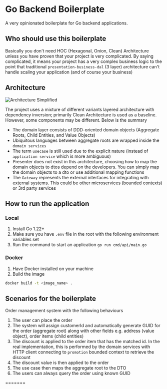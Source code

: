 # Go Backend Boilerplate
A very opinionated boilerplate for Go backend applications.

## Who should use this boilerplate
Basically you don't need HOC (Hexagonal, Onion, Clean) Architecture unless you have proven that your project is very complicated. By saying complicated, it means your project has a very complex business logic to the point that traditional `presentation-business-dal` (3 layer) architecture can't handle scaling your application (and of course your business)



## Architecture

![Architecture Simplified](https://oms-public-dev.s3.ap-southeast-1.amazonaws.com/hoc_simplified.png)

The project uses a mixture of different variants layered architecture with dependency inversion; primarily Clean Architecture is used as a baseline. However, some components may be different. Below is the summary

- The domain layer consists of DDD-oriented domain objects (Aggregate Roots, Child Entities, and Value Objects)
- Ubiquitous languages between aggregate roots are wrapped inside the `domain services`
- The term `usecase` is still used due to the explicit nature (instead of `application service` which is more ambiguous)
- Presenter does not exist in this architecture, choosing how to map the domain objects to dtos depend on the developers. You can simply map the domain objects to a dto or use additional mapping functions
- The `Gateway` represents the external interfaces for integrating with external systems. This could be other microservices (bounded contexts) or 3rd party services

## How to run the application
### Local
1. Install Go 1.22+
2. Make sure you have `.env` file in the root with the following environment variables set
3. Run the command to start an application
`go run cmd/api/main.go`

### Docker
1. Have Docker installed on your machine
2. Build the image
```bash
docker build -t <image_name> .
```



## Scenarios for the boilerplate

Order management system with the following behaviours

1. The user can place the order
2. The system will assign customerId and automatically generate GUID for the order (aggregate root) along with other fields e.g. address (value object), order items (child entities)
3. The discount is applied to the order item that has the matched id. In the real implementation, this is performed by the domain services with HTTP client connecting to `promotion` bounded context to retrieve the discount
4. The discount value is then applied to the order
5. The use case then maps the aggregate root to the DTO
6. The users can always query the order using known GUID




 
======= 

